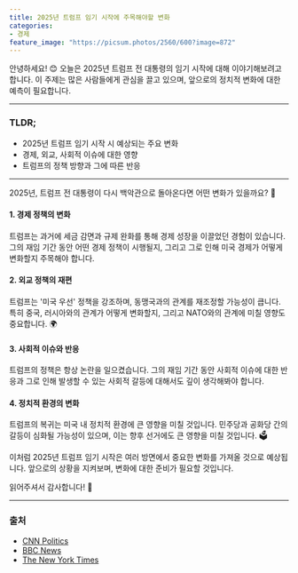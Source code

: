 ```yaml
---
title: 2025년 트럼프 임기 시작에 주목해야할 변화
categories: 
- 경제
feature_image: "https://picsum.photos/2560/600?image=872"
---
```


안녕하세요! 😊 오늘은 2025년 트럼프 전 대통령의 임기 시작에 대해 이야기해보려고 합니다. 이 주제는 많은 사람들에게 관심을 끌고 있으며, 앞으로의 정치적 변화에 대한 예측이 필요합니다.

---

### TLDR;
- 2025년 트럼프 임기 시작 시 예상되는 주요 변화
- 경제, 외교, 사회적 이슈에 대한 영향
- 트럼프의 정책 방향과 그에 따른 반응

---

2025년, 트럼프 전 대통령이 다시 백악관으로 돌아온다면 어떤 변화가 있을까요? 🤔

#### 1. 경제 정책의 변화
트럼프는 과거에 세금 감면과 규제 완화를 통해 경제 성장을 이끌었던 경험이 있습니다. 그의 재임 기간 동안 어떤 경제 정책이 시행될지, 그리고 그로 인해 미국 경제가 어떻게 변화할지 주목해야 합니다.

#### 2. 외교 정책의 재편
트럼프는 '미국 우선' 정책을 강조하며, 동맹국과의 관계를 재조정할 가능성이 큽니다. 특히 중국, 러시아와의 관계가 어떻게 변화할지, 그리고 NATO와의 관계에 미칠 영향도 중요합니다. 🌍

#### 3. 사회적 이슈와 반응
트럼프의 정책은 항상 논란을 일으켰습니다. 그의 재임 기간 동안 사회적 이슈에 대한 반응과 그로 인해 발생할 수 있는 사회적 갈등에 대해서도 깊이 생각해봐야 합니다.

#### 4. 정치적 환경의 변화
트럼프의 복귀는 미국 내 정치적 환경에 큰 영향을 미칠 것입니다. 민주당과 공화당 간의 갈등이 심화될 가능성이 있으며, 이는 향후 선거에도 큰 영향을 미칠 것입니다. 🗳️

이처럼 2025년 트럼프 임기 시작은 여러 방면에서 중요한 변화를 가져올 것으로 예상됩니다. 앞으로의 상황을 지켜보며, 변화에 대한 준비가 필요할 것입니다. 

읽어주셔서 감사합니다! 🙏

---

### 출처
- [CNN Politics](https://www.cnn.com/politics)
- [BBC News](https://www.bbc.com/news/world-us-canada)
- [The New York Times](https://www.nytimes.com/section/politics)
